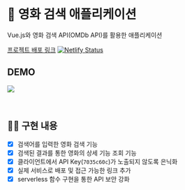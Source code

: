 # 🎥 영화 검색 애플리케이션

Vue.js와 영화 검색 API(OMDb API)를 활용한 애플리케이션

[프로젝트 배포 링크](https://wizardly-dubinsky-860f97.netlify.app/)
[![Netlify Status](https://api.netlify.com/api/v1/badges/2b3137bd-ab68-48cd-9855-f6212a56816b/deploy-status)](https://app.netlify.com/sites/wizardly-dubinsky-860f97/deploys)

## DEMO
![](https://images.velog.io/images/codenmh0822/post/99990a40-61d2-437d-849b-f0b7a00642c9/MovieSearchWebApp.gif)

<br/>

## 👩‍💻 구현 내용
- [x] 검색어를 입력한 영화 검색 기능
- [x] 검색된 결과를 통한 영화의 상세 기능 조회 기능
- [x] 클라이언트에서 API Key(`7035c60c`)가 노출되지 않도록 은닉화
- [x] 실제 서비스로 배포 및 접근 가능한 링크 추가
- [x] serverless 함수 구현을 통한 API 보안 강화

